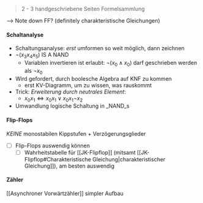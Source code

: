 > 2 - 3 handgeschriebene Seiten Formelsammlung

--> Note down FF? (definitely charakteristische Gleichungen)

#### Schaltanalyse
- Schaltungsanalyse: _erst_ umformen so weit möglich, dann zeichnen
- $\lnot(x_3x_4x_5)$ IS A NAND
	- Variablen invertieren ist erlaubt: $\lnot(x_{0}\land x_{0})$ darf geschrieben werden als $\lnot x_{0}$ 
- Wird gefordert, durch boolesche Algebra auf KNF zu kommen
	- erst KV-Diagramm, um zu wissen, was rauskommt
- Trick: _Erweiterung durch neutrales Element_:
	- $x_{0}x_{1} \Leftrightarrow x_{0}x_{1} \lor x_{0}x_{1}\lnot x_{2}$   
- Umwandlung logische Schaltung in _NAND_s

#### Flip-Flops
_KEINE_ monostabilen Kippstufen + Verzögerungsglieder
- [ ] Flip-Flops auswendig können
	- [ ] Wahrheitstabelle für [[JK-Flipflop]] (mitsamt [[JK-Flipflop#Charakteristische Gleichung|charakteristischer Gleichung]]), am besten auswendig

#### Zähler
[[Asynchroner Vorwärtzähler]] simpler Aufbau